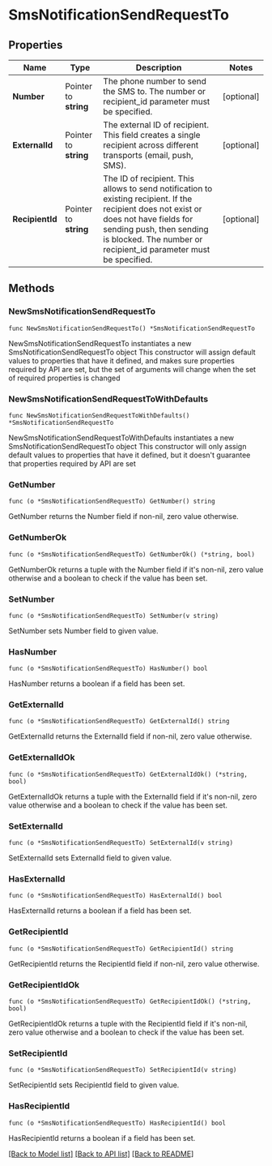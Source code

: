 # SmsNotificationSendRequestTo

## Properties

Name | Type | Description | Notes
------------ | ------------- | ------------- | -------------
**Number** | Pointer to **string** | The phone number to send the SMS to. The number or recipient_id parameter must be specified. | [optional] 
**ExternalId** | Pointer to **string** | The external ID of recipient. This field creates a single recipient across different transports (email, push, SMS). | [optional] 
**RecipientId** | Pointer to **string** | The ID of recipient. This allows to send notification to existing recipient. If the recipient does not exist or does not have fields for sending push, then sending is blocked. The number or recipient_id parameter must be specified. | [optional] 

## Methods

### NewSmsNotificationSendRequestTo

`func NewSmsNotificationSendRequestTo() *SmsNotificationSendRequestTo`

NewSmsNotificationSendRequestTo instantiates a new SmsNotificationSendRequestTo object
This constructor will assign default values to properties that have it defined,
and makes sure properties required by API are set, but the set of arguments
will change when the set of required properties is changed

### NewSmsNotificationSendRequestToWithDefaults

`func NewSmsNotificationSendRequestToWithDefaults() *SmsNotificationSendRequestTo`

NewSmsNotificationSendRequestToWithDefaults instantiates a new SmsNotificationSendRequestTo object
This constructor will only assign default values to properties that have it defined,
but it doesn't guarantee that properties required by API are set

### GetNumber

`func (o *SmsNotificationSendRequestTo) GetNumber() string`

GetNumber returns the Number field if non-nil, zero value otherwise.

### GetNumberOk

`func (o *SmsNotificationSendRequestTo) GetNumberOk() (*string, bool)`

GetNumberOk returns a tuple with the Number field if it's non-nil, zero value otherwise
and a boolean to check if the value has been set.

### SetNumber

`func (o *SmsNotificationSendRequestTo) SetNumber(v string)`

SetNumber sets Number field to given value.

### HasNumber

`func (o *SmsNotificationSendRequestTo) HasNumber() bool`

HasNumber returns a boolean if a field has been set.

### GetExternalId

`func (o *SmsNotificationSendRequestTo) GetExternalId() string`

GetExternalId returns the ExternalId field if non-nil, zero value otherwise.

### GetExternalIdOk

`func (o *SmsNotificationSendRequestTo) GetExternalIdOk() (*string, bool)`

GetExternalIdOk returns a tuple with the ExternalId field if it's non-nil, zero value otherwise
and a boolean to check if the value has been set.

### SetExternalId

`func (o *SmsNotificationSendRequestTo) SetExternalId(v string)`

SetExternalId sets ExternalId field to given value.

### HasExternalId

`func (o *SmsNotificationSendRequestTo) HasExternalId() bool`

HasExternalId returns a boolean if a field has been set.

### GetRecipientId

`func (o *SmsNotificationSendRequestTo) GetRecipientId() string`

GetRecipientId returns the RecipientId field if non-nil, zero value otherwise.

### GetRecipientIdOk

`func (o *SmsNotificationSendRequestTo) GetRecipientIdOk() (*string, bool)`

GetRecipientIdOk returns a tuple with the RecipientId field if it's non-nil, zero value otherwise
and a boolean to check if the value has been set.

### SetRecipientId

`func (o *SmsNotificationSendRequestTo) SetRecipientId(v string)`

SetRecipientId sets RecipientId field to given value.

### HasRecipientId

`func (o *SmsNotificationSendRequestTo) HasRecipientId() bool`

HasRecipientId returns a boolean if a field has been set.


[[Back to Model list]](../README.md#documentation-for-models) [[Back to API list]](../README.md#documentation-for-api-endpoints) [[Back to README]](../README.md)


